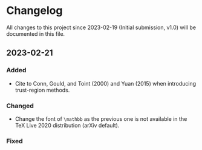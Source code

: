 # Changelog

All changes to this project since 2023-02-19 (Initial submission, v1.0) will be documented in this file.

## 2023-02-21

### Added

- Cite to Conn, Gould, and Toint (2000) and Yuan (2015) when introducing trust-region methods.

### Changed

- Change the font of `\mathbb` as the previous one is not available in the TeX Live 2020 distribution (arXiv default).

### Fixed
